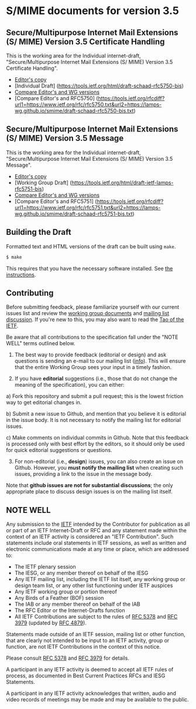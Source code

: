 # S/MIME documents for version 3.5

##  Secure/Multipurpose Internet Mail Extensions (S/ MIME) Version 3.5 Certificate Handling
This is the working area for the Individual internet-draft, "Secure/Multipurpose Internet Mail Extensions (S/ MIME) Version 3.5 Certificate Handling".

* [Editor's copy](https://lamps-wg.github.io/smime/draft-schaad-rfc5750-bis.html)
* [Individual Draft] (https://tools.ietf.org/html/draft-schaad-rfc5750-bis)
* [Compare Editor's and WG versions](https://tools.ietf.org/rfcdiff?url1=https://www.ietf.org/id/draft-schaad-lamps-rfc5750-bis&url2=https://lamps-wg.github.io/smime/draft-schaad-rfc5750-bis.txt)
* [Compare Editor's and RFC5750] (https://tools.ietf.org/rfcdiff?url1=https://www.ietf.org/rfc/rfc5750.txt&url2=https://lamps-wg.github.io/smime/draft-schaad-rfc5750-bis.txt)


##  Secure/Multipurpose Internet Mail Extensions (S/ MIME) Version 3.5 Message

This is the working area for the Individual internet-draft, "Secure/Multipurpose Internet Mail Extensions (S/ MIME) Version 3.5 Message".

* [Editor's copy](https://lamps-wg.github.io/smime/draft-schaad-rfc5751-bis.html)
* [Working Group Draft] (https://tools.ietf.org/html/draft-ietf-lamps-rfc5751-bis)
* [Compare Editor's and WG versions](https://tools.ietf.org/rfcdiff?url1=https://www.ietf.org/id/draft-ietf-lamps-rfc5751-bis&url2=https://lamps-wg.github.io/smime/draft-schaad-rfc5751-bis.txt)
* [Compare Editor's and RFC5751] (https://tools.ietf.org/rfcdiff?url1=https://www.ietf.org/rfc/rfc5751.txt&url2=https://lamps-wg.github.io/smime/draft-schaad-rfc5751-bis.txt)


## Building the Draft

Formatted text and HTML versions of the draft can be built using `make`.

```sh
$ make
```

This requires that you have the necessary software installed.  See [the
instructions](https://github.com/martinthomson/i-d-template/blob/master/doc/SETUP.md).


## Contributing

Before submitting feedback, please familiarize yourself with our current issues
list and review the [working group
documents](https://datatracker.ietf.org/wg/lamps/documents/) and [mailing
list discussion](https://mailarchive.ietf.org/arch/search/?email_list=spasm/). If you're
new to this, you may also want to read the [Tao of the
IETF](https://www.ietf.org/tao.html).

Be aware that all contributions to the specification fall under the "NOTE WELL"
terms outlined below.

1. The best way to provide feedback (editorial or design) and ask questions is
sending an e-mail to our mailing list
([info](https://www.ietf.org/mailman/listinfo/rfc5750)). This will ensure that
the entire Working Group sees your input in a timely fashion.

2. If you have **editorial** suggestions (i.e., those that do not change the
meaning of the specification), you can either:

  a) Fork this repository and submit a pull request; this is the lowest
  friction way to get editorial changes in.

  b) Submit a new issue to Github, and mention that you believe it is editorial
  in the issue body. It is not necessary to notify the mailing list for
  editorial issues.

  c) Make comments on individual commits in Github. Note that this feedback is
  processed only with best effort by the editors, so it should only be used for
  quick editorial suggestions or questions.

3. For non-editorial (i.e., **design**) issues, you can also create an issue on
Github. However, you **must notify the mailing list** when creating such issues,
providing a link to the issue in the message body.

  Note that **github issues are not for substantial discussions**; the only
  appropriate place to discuss design issues is on the mailing list itself.


## NOTE WELL

Any submission to the [IETF](https://www.ietf.org/) intended by the Contributor
for publication as all or part of an IETF Internet-Draft or RFC and any
statement made within the context of an IETF activity is considered an "IETF
Contribution". Such statements include oral statements in IETF sessions, as
well as written and electronic communications made at any time or place, which
are addressed to:

 * The IETF plenary session
 * The IESG, or any member thereof on behalf of the IESG
 * Any IETF mailing list, including the IETF list itself, any working group
   or design team list, or any other list functioning under IETF auspices
 * Any IETF working group or portion thereof
 * Any Birds of a Feather (BOF) session
 * The IAB or any member thereof on behalf of the IAB
 * The RFC Editor or the Internet-Drafts function
 * All IETF Contributions are subject to the rules of
   [RFC 5378](https://tools.ietf.org/html/rfc5378) and
   [RFC 3979](https://tools.ietf.org/html/rfc3979)
   (updated by [RFC 4879](https://tools.ietf.org/html/rfc4879)).

Statements made outside of an IETF session, mailing list or other function,
that are clearly not intended to be input to an IETF activity, group or
function, are not IETF Contributions in the context of this notice.

Please consult [RFC 5378](https://tools.ietf.org/html/rfc5378) and [RFC
3979](https://tools.ietf.org/html/rfc3979) for details.

A participant in any IETF activity is deemed to accept all IETF rules of
process, as documented in Best Current Practices RFCs and IESG Statements.

A participant in any IETF activity acknowledges that written, audio and video
records of meetings may be made and may be available to the public.
